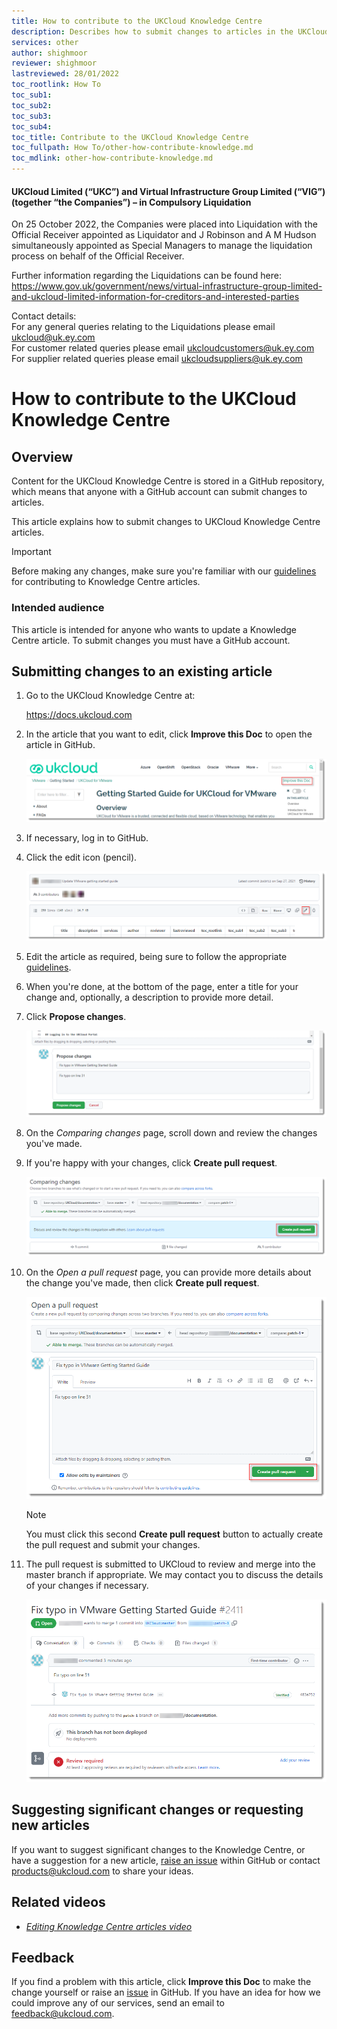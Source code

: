 ```yaml
---
title: How to contribute to the UKCloud Knowledge Centre
description: Describes how to submit changes to articles in the UKCloud Knowledge Centre and how to create new articles
services: other
author: shighmoor
reviewer: shighmoor
lastreviewed: 28/01/2022
toc_rootlink: How To
toc_sub1: 
toc_sub2:
toc_sub3:
toc_sub4:
toc_title: Contribute to the UKCloud Knowledge Centre
toc_fullpath: How To/other-how-contribute-knowledge.md
toc_mdlink: other-how-contribute-knowledge.md
---
```


#### UKCloud Limited (“UKC”) and Virtual Infrastructure Group Limited (“VIG”) (together “the Companies”) – in Compulsory Liquidation

On 25 October 2022, the Companies were placed into Liquidation with the Official Receiver appointed as Liquidator and J Robinson and A M Hudson simultaneously appointed as Special Managers to manage the liquidation process on behalf of the Official Receiver.

Further information regarding the Liquidations can be found here: <https://www.gov.uk/government/news/virtual-infrastructure-group-limited-and-ukcloud-limited-information-for-creditors-and-interested-parties>

Contact details:<br>
For any general queries relating to the Liquidations please email <ukcloud@uk.ey.com><br>
For customer related queries please email <ukcloudcustomers@uk.ey.com><br>
For supplier related queries please email <ukcloudsuppliers@uk.ey.com>

# How to contribute to the UKCloud Knowledge Centre

## Overview

Content for the UKCloud Knowledge Centre is stored in a GitHub repository, which means that anyone with a GitHub account can submit changes to articles.

This article explains how to submit changes to UKCloud Knowledge Centre articles.

> [!IMPORTANT]
> Before making any changes, make sure you're familiar with our [guidelines](other-ref-knowledge-guidelines.md) for contributing to Knowledge Centre articles.

### Intended audience

This article is intended for anyone who wants to update a Knowledge Centre article. To submit changes you must have a GitHub account.

## Submitting changes to an existing article

1. Go to the UKCloud Knowledge Centre at:

    <https://docs.ukcloud.com>

2. In the article that you want to edit, click **Improve this Doc** to open the article in GitHub.

    ![Improve this Doc link](images/other-improve-doc.png)

3. If necessary, log in to GitHub.

4. Click the edit icon (pencil).

    ![Edit this file icon in GitHub](images/other-github-ico-edit.png)

5. Edit the article as required, being sure to follow the appropriate [guidelines](other-ref-knowledge-guidelines.md).

6. When you're done, at the bottom of the page, enter a title for your change and, optionally, a description to provide more detail.

7. Click **Propose changes**.

    ![Propose changes](images/other-github-propose-change.png)

8. On the *Comparing changes* page, scroll down and review the changes you've made.

9. If you're happy with your changes, click **Create pull request**.

    ![Compare changes](images/other-github-compare-changes.png)

10. On the *Open a pull request* page, you can provide more details about the change you've made, then click **Create pull request**.

    ![Create pull request](images/other-github-pull-request.png)

    > [!NOTE]
    > You must click this second **Create pull request** button to actually create the pull request and submit your changes.

11. The pull request is submitted to UKCloud to review and merge into the master branch if appropriate. We may contact you to discuss the details of your changes if necessary.

    ![New pull request](images/other-github-new-pull-request.png)

## Suggesting significant changes or requesting new articles

If you want to suggest significant changes to the Knowledge Centre, or have a suggestion for a new article, [raise an issue](https://github.com/UKCloud/documentation/issues) within GitHub or contact <products@ukcloud.com> to share your ideas.

## Related videos

- [*Editing Knowledge Centre articles video*](other-vid-kc-contribution.md)

## Feedback

If you find a problem with this article, click **Improve this Doc** to make the change yourself or raise an [issue](https://github.com/UKCloud/documentation/issues) in GitHub. If you have an idea for how we could improve any of our services, send an email to <feedback@ukcloud.com>.
